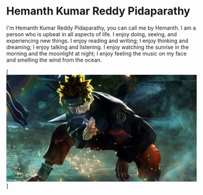 # Hemanth Kumar Reddy Pidaparathy

I'm Hemanth Kumar Reddy Pidaparathy, you can call me by Hemanth. I am a person who is upbeat in all aspects of life. I enjoy doing, seeing, and experiencing new things. I enjoy reading and writing; I enjoy thinking and dreaming; I enjoy talking and listening. I enjoy watching the sunrise in the morning and the moonlight at night; I enjoy feeling the music on my face and smelling the wind from the ocean.

[![Image](Naruto.jpg)]